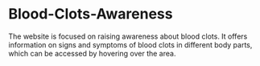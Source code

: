 # Blood-Clots-Awareness
The website is focused on raising awareness about blood clots. It offers information on signs and symptoms of blood clots in different body parts, which can be accessed by hovering over the area.
